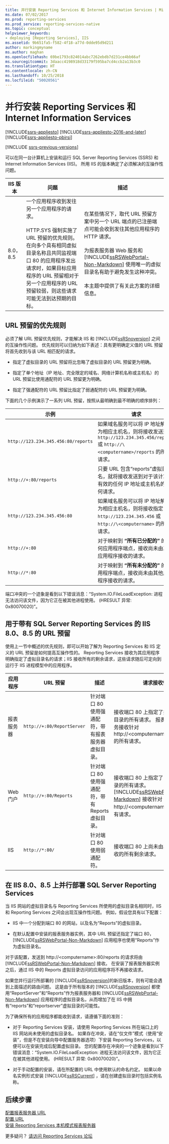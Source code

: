 ```yaml
---
title: 并行安装 Reporting Services 和 Internet Information Services | Microsoft Docs
ms.date: 07/02/2017
ms.prod: reporting-services
ms.prod_service: reporting-services-native
ms.topic: conceptual
helpviewer_keywords:
- deploying [Reporting Services], IIS
ms.assetid: 9b651fa5-f582-4f18-a77d-0dde95d9d211
author: markingmyname
ms.author: maghan
ms.openlocfilehash: 69be1793c824014abc7262ebdb7d231ce4bb66af
ms.sourcegitcommit: 3daacc4198918d33179f595ba7cd4ccb2a13b3c0
ms.translationtype: HT
ms.contentlocale: zh-CN
ms.lasthandoff: 10/25/2018
ms.locfileid: "50020561"
---
```

# <a name="install-reporting-and-internet-information-services-side-by-side"></a>并行安装 Reporting Services 和 Internet Information Services

[!INCLUDE[ssrs-appliesto](../../includes/ssrs-appliesto.md)] [!INCLUDE[ssrs-appliesto-2016-and-later](../../includes/ssrs-appliesto-2016-and-later.md)] [!INCLUDE[ssrs-appliesto-pbirsi](../../includes/ssrs-appliesto-pbirs.md)]

[!INCLUDE [ssrs-previous-versions](../../includes/ssrs-previous-versions.md)]

可以在同一台计算机上安装和运行 SQL Server Reporting Services (SSRS) 和 Internet Information Services (IIS)。 所用 IIS 的版本确定了必须解决的互操作性问题。  
  
|IIS 版本|问题|描述|  
|-----------------|------------|-----------------|  
|8.0，8.5|一个应用程序收到发往另一个应用程序的请求。<br /><br /> HTTP.SYS 强制实施了 URL 预留的优先规则。 在向多个具有相同虚拟目录名称且共同监视端口 80 的应用程序发出请求时，如果目标应用程序的 URL 预留相对于另一个应用程序的 URL 预留较弱，则这些请求可能无法到达预期的目标。|在某些情况下，取代 URL 预留方案中另一个 URL 端点的已注册端点可能会收到发往其他应用程序的 HTTP 请求。<br /><br /> 为报表服务器 Web 服务和 [!INCLUDE[ssRSWebPortal-Non-Markdown](../../includes/ssrswebportal-non-markdown-md.md)] 使用唯一的虚拟目录名有助于避免发生这种冲突。<br /><br /> 本主题中提供了有关此方案的详细信息。|  
  
## <a name="precedence-rules-for-url-reservations"></a>URL 预留的优先规则  
 必须了解 URL 预留优先规则，才能解决 IIS 和 [!INCLUDE[ssRSnoversion](../../includes/ssrsnoversion-md.md)] 之间的互操作性问题。 优先规则可以归纳为如下表述：具有更明确定义值的 URL 预留将首先收到与该 URL 相匹配的请求。  
  
-   指定了虚拟目录的 URL 预留将比忽略了虚拟目录的 URL 预留更为明确。  
  
-   指定了单个地址（IP 地址、完全限定的域名、网络计算机名称或主机名）的 URL 预留比使用通配符的 URL 预留更为明确。  
  
-   指定了强通配符的 URL 预留比指定了弱通配符的 URL 预留更为明确。  
  
 下面的几个示例演示了一系列 URL 预留，按照从最明确到最不明确的顺序排列：  
  
|示例|请求|  
|-------------|-------------|  
|`http://123.234.345.456:80/reports`|如果域名服务可以将 IP 地址解析为相应主机名，则将接收发送到 `http://123.234.345.456/reports` 或 `http://\<computername>/reports` 的所有请求。|  
|`http://+:80/reports`|只要 URL 包含“reports”虚拟目录名，就将接收发送到对于该计算机有效的任何 IP 地址或主机名的任何请求。|  
|`http://123.234.345.456:80`|如果域名服务可以将 IP 地址解析为相应主机名，则将接收指定 `http://123.234.345.456` 或 `http://\<computername>` 的所有请求。|  
|`http://+:80`|对于映射到 **“所有已分配的”** 的任何应用程序端点，接收尚未由其他应用程序接收的请求。|  
|`http://*:80`|对于映射到 **“所有未分配的”** 的应用程序端点，接收尚未由其他应用程序接收的请求。|  
  
 端口冲突的一个迹象是看到以下错误消息：“System.IO.FileLoadException: 进程无法访问该文件，因为它正在被其他进程使用。 (HRESULT 异常: 0x80070020)”。  
  
## <a name="url-reservations-for-iis-80-85-with-sql-server-reporting-services"></a>用于带有 SQL Server Reporting Services 的 IIS 8.0、8.5 的 URL 预留  
 使用上一节中概述的优先规则，即可以开始了解为 Reporting Services 和 IIS 定义的 URL 预留是如何提高互操作性的。 Reporting Services 接收为其应用程序明确指定了虚拟目录名的请求；IIS 接收所有的剩余请求，这些请求随后可定向到运行于 IIS 进程模型中的应用程序。  
  
|应用程序|URL 预留|描述|请求接收情况|  
|-----------------|---------------------|-----------------|---------------------|  
|报表服务器|`http://+:80/ReportServer`|针对端口 80 使用强通配符，带有报表服务器虚拟目录。|接收端口 80 上指定了报表服务器虚拟目录的所有请求。 报表服务器 Web 服务接收针对 http://\<computername>/reportserver 的所有请求。|  
|Web 门户|`http://+:80/Reports`|针对端口 80 使用强通配符，带有 Reports 虚拟目录。|接收端口 80 上指定了 reports 虚拟目录的所有请求。 [!INCLUDE[ssRSWebPortal-Non-Markdown](../../includes/ssrswebportal-non-markdown-md.md)] 接收针对 http://\<computername>/reports 的所有请求。|  
|IIS|`http://*:80/`|针对端口 80 使用弱通配符。|接收端口 80 上尚未由其他应用程序接收的所有剩余请求。|  

## <a name="side-by-side-deployments-of-sql-server-reporting-services-on-iis-80-85"></a>在 IIS 8.0、8.5 上并行部署 SQL Server Reporting Services

 当 IIS 网站的虚拟目录名与 Reporting Services 所使用的虚拟目录名相同时，IIS 和 Reporting Services 之间会出现互操作性问题。 例如，假设您具有以下配置：  
  
-   IIS 中一个分配到端口 80 的网站，以及名为“Reports”的虚拟目录。  
  
-   在默认配置中安装的报表服务器实例，其中 URL 预留还指定了端口 80，[!INCLUDE[ssRSWebPortal-Non-Markdown](../../includes/ssrswebportal-non-markdown-md.md)] 应用程序也使用“Reports”作为虚拟目录名。  
  
 对于该配置，发送到 http://\<computername>:80/reports 的请求将由 [!INCLUDE[ssRSWebPortal-Non-Markdown](../../includes/ssrswebportal-non-markdown-md.md)] 接收。 在安装了报表服务器实例之后，通过 IIS 中的 Reports 虚拟目录访问的应用程序将不再接收请求。  
  
 如果您并行运行所部署的 [!INCLUDE[ssRSnoversion](../../includes/ssrsnoversion-md.md)]的新旧版本，则有可能会遇到上面描述的路由问题。 这是由于所有版本的 [!INCLUDE[ssRSnoversion](../../includes/ssrsnoversion-md.md)] 都使用“ReportServer”和“Reports”作为报表服务器和 [!INCLUDE[ssRSWebPortal-Non-Markdown](../../includes/ssrswebportal-non-markdown-md.md)] 应用程序的虚拟目录名，从而增加了在 IIS 中拥有“reports”和“reportserver”虚拟目录的可能性。  
  
 为了确保所有的应用程序都能收到请求，请遵循下面的准则：  
  
-   对于 Reporting Services 安装，请使用 Reporting Services 所在端口上的 IIS 网站尚未使用的虚拟目录名。 如果存在冲突，请在“仅文件”模式（使用“安装”，但是不在安装向导中配置服务器选项）下安装 Reporting Services，以便可以在安装完成后配置虚拟目录。 您的配置存在冲突的一个迹象是看到以下错误消息：“System.IO.FileLoadException: 进程无法访问该文件，因为它正在被其他进程使用。 (HRESULT 异常: 0x80070020)”。  
  
-   对于手动配置的安装，请在所配置的 URL 中使用默认的命名约定。 如果以命名实例形式安装 [!INCLUDE[ssRSCurrent](../../includes/ssrscurrent-md.md)] ，请在创建虚拟目录时包括实例名称。  

## <a name="next-steps"></a>后续步骤

[配置报表服务器 URL](../../reporting-services/install-windows/configure-report-server-urls-ssrs-configuration-manager.md)   
[配置 URL](../../reporting-services/install-windows/configure-a-url-ssrs-configuration-manager.md)   
[安装 Reporting Services 本机模式报表服务器](../../reporting-services/install-windows/install-reporting-services-native-mode-report-server.md)  

更多疑问？ [请访问 Reporting Services 论坛](https://go.microsoft.com/fwlink/?LinkId=620231)
